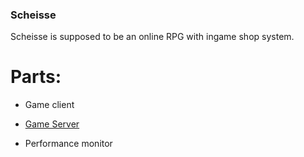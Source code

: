 ### Scheisse

Scheisse is supposed to be an online RPG with ingame shop system.

# Parts:

* Game client

* [Game Server](server/README.md)

* Performance monitor
